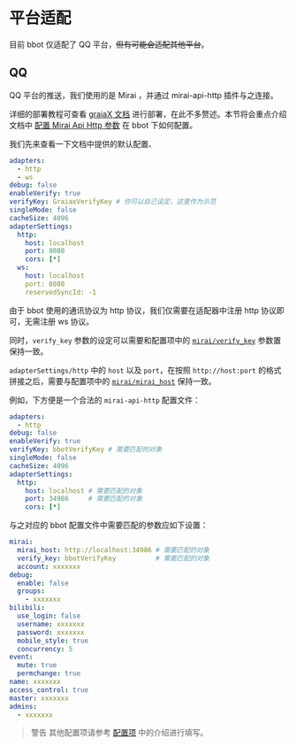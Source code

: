 # 平台适配

目前 bbot 仅适配了 QQ 平台，~~但有可能会适配其他平台~~。

## QQ

QQ 平台的推送，我们使用的是 Mirai ，并通过 mirai-api-http 插件与之连接。

详细的部署教程可查看 [graiaX 文档](https://graiax.cn/before/install_mirai.html) 进行部署，在此不多赘述。本节将会重点介绍文档中 [配置 Mirai Api Http 参数](https://graiax.cn/before/install_mirai.html#%E9%85%8D%E7%BD%AE-mirai-api-http-%E5%8F%82%E6%95%B0) 在 bbot 下如何配置。

我们先来查看一下文档中提供的默认配置、

```yaml
adapters:
  - http
  - ws
debug: false
enableVerify: true
verifyKey: GraiaxVerifyKey # 你可以自己设定，这里作为示范
singleMode: false
cacheSize: 4096
adapterSettings:
  http:
    host: localhost
    port: 8080
    cors: [*]
  ws:
    host: localhost
    port: 8080
    reservedSyncId: -1
```

由于 bbot 使用的通讯协议为 http 协议，我们仅需要在适配器中注册 http 协议即可，无需注册 ws 协议。

同时，`verify_key` 参数的设定可以需要和配置项中的 [`mirai/verify_key`](./config.md#miraiverifykey) 参数置保持一致。

`adapterSettings/http` 中的 `host` 以及 `port`，在按照 `http://host:port` 的格式拼接之后，需要与配置项中的 [`mirai/mirai_host`](./config.md#miraimirai_host) 保持一致。

例如，下方便是一个合法的 `mirai-api-http` 配置文件：

```yaml title=setting.yml
adapters:
  - http
debug: false
enableVerify: true
verifyKey: bbotVerifyKey # 需要匹配的对象
singleMode: false
cacheSize: 4096
adapterSettings:
  http:
    host: localhost # 需要匹配的对象
    port: 34986     # 需要匹配的对象
    cors: [*]
```

与之对应的 bbot 配置文件中需要匹配的参数应如下设置：

```yaml title=bot_config.yaml
mirai:
  mirai_host: http://localhost:34986 # 需要匹配的对象
  verify_key: bbotVerifyKey          # 需要匹配的对象
  account: xxxxxxx
debug:
  enable: false
  groups:
    - xxxxxxx
bilibili:
  use_login: false
  username: xxxxxxx
  password: xxxxxxx
  mobile_style: true
  concurrency: 5
event:
  mute: true
  permchange: true
name: xxxxxxx
access_control: true
master: xxxxxxx
admins:
  - xxxxxxx
```

>警告
其他配置项请参考 [配置项](./config.md) 中的介绍进行填写。
